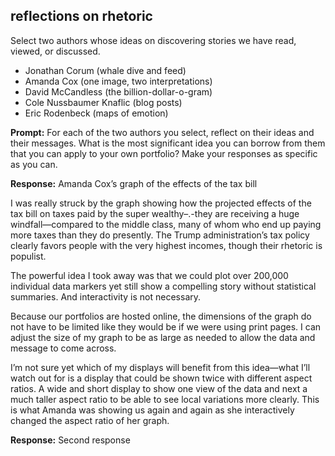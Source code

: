 
## reflections on rhetoric

Select two authors whose ideas on discovering stories we have read,
viewed, or discussed.

  - Jonathan Corum (whale dive and feed)  
  - Amanda Cox (one image, two interpretations)  
  - David McCandless (the billion-dollar-o-gram)  
  - Cole Nussbaumer Knaflic (blog posts)  
  - Eric Rodenbeck (maps of emotion)

**Prompt:** For each of the two authors you select, reflect on their
ideas and their messages. What is the most significant idea you can
borrow from them that you can apply to your own portfolio? Make your
responses as specific as you can.

**Response:** Amanda Cox’s graph of the effects of the tax bill

I was really struck by the graph showing how the projected effects of
the tax bill on taxes paid by the super wealthy–.-they are receiving a
huge windfall—compared to the middle class, many of whom who end up
paying more taxes than they do presently. The Trump administration’s tax
policy clearly favors people with the very highest incomes, though their
rhetoric is populist.

The powerful idea I took away was that we could plot over 200,000
individual data markers yet still show a compelling story without
statistical summaries. And interactivity is not necessary.

Because our portfolios are hosted online, the dimensions of the graph do
not have to be limited like they would be if we were using print pages.
I can adjust the size of my graph to be as large as needed to allow the
data and message to come across.

I’m not sure yet which of my displays will benefit from this idea—what
I’ll watch out for is a display that could be shown twice with
different aspect ratios. A wide and short display to show one view of
the data and next a much taller aspect ratio to be able to see local
variations more clearly. This is what Amanda was showing us again and
again as she interactively changed the aspect ratio of her graph.

**Response:** Second response
